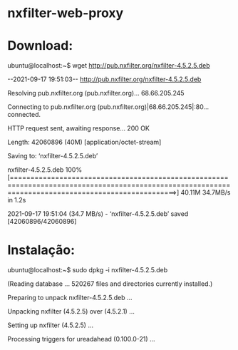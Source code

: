 # nxfilter-web-proxy

# Download:

ubuntu@localhost:~$ wget http://pub.nxfilter.org/nxfilter-4.5.2.5.deb

--2021-09-17 19:51:03--  http://pub.nxfilter.org/nxfilter-4.5.2.5.deb

Resolving pub.nxfilter.org (pub.nxfilter.org)... 68.66.205.245

Connecting to pub.nxfilter.org (pub.nxfilter.org)|68.66.205.245|:80... connected.

HTTP request sent, awaiting response... 200 OK

Length: 42060896 (40M) [application/octet-stream]


Saving to: ‘nxfilter-4.5.2.5.deb’



nxfilter-4.5.2.5.deb                                           100%[====================================================================================================================================================>]  40.11M  34.7MB/s    in 1.2s


2021-09-17 19:51:04 (34.7 MB/s) - ‘nxfilter-4.5.2.5.deb’ saved [42060896/42060896]


# Instalação:

ubuntu@localhost:~$ sudo dpkg -i nxfilter-4.5.2.5.deb

(Reading database ... 520267 files and directories currently installed.)

Preparing to unpack nxfilter-4.5.2.5.deb ...

Unpacking nxfilter (4.5.2.5) over (4.5.2.1) ...

Setting up nxfilter (4.5.2.5) ...

Processing triggers for ureadahead (0.100.0-21) ...

